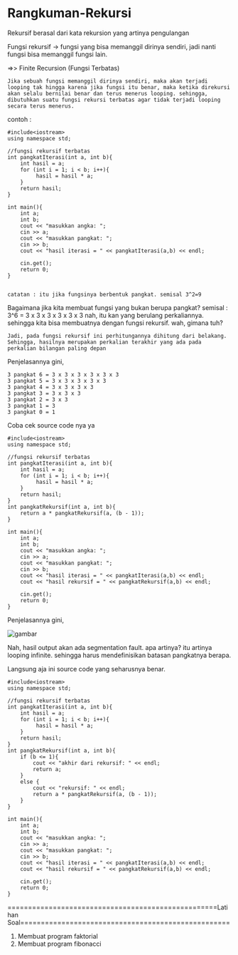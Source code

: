 # Rangkuman-Rekursi

Rekursif berasal dari kata rekursion yang artinya pengulangan

Fungsi rekursif -> fungsi yang bisa memanggil dirinya sendiri, jadi nanti fungsi bisa memanggil fungsi lain.

=>> Finite Recursion (Fungsi Terbatas)
    
    Jika sebuah fungsi memanggil dirinya sendiri, maka akan terjadi looping tak hingga karena jika fungsi itu benar, maka ketika direkursi akan selalu bernilai benar dan terus menerus looping. sehingga, dibutuhkan suatu fungsi rekursi terbatas agar tidak terjadi looping secara terus menerus.
    
    
contoh :

    #include<iostream>
    using namespace std;
    
    //fungsi rekursif terbatas
    int pangkatIterasi(int a, int b){
        int hasil = a;
        for (int i = 1; i < b; i++){
             hasil = hasil * a;
        }
        return hasil;
    }
    
    int main(){
        int a;
        int b;
        cout << "masukkan angka: ";
        cin >> a;
        cout << "masukkan pangkat: ";
        cin >> b;
        cout << "hasil iterasi = " << pangkatIterasi(a,b) << endl;
        
        cin.get();
        return 0;
    }
  
  
    catatan : itu jika fungsinya berbentuk pangkat. semisal 3^2=9
    
    
Bagaimana jika kita membuat fungsi yang bukan berupa pangkat?
semisal : 3^6 = 3 x 3 x 3 x 3 x 3 x 3
nah, itu kan yang berulang perkaliannya. sehingga kita bisa membuatnya dengan fungsi rekursif. wah, gimana tuh?


    Jadi, pada fungsi rekursif ini perhitungannya dihitung dari belakang. Sehingga, hasilnya merupakan perkalian terakhir yang ada pada perkalian bilangan paling depan


Penjelasannya gini,

    3 pangkat 6 = 3 x 3 x 3 x 3 x 3 x 3
    3 pangkat 5 = 3 x 3 x 3 x 3 x 3
    3 pangkat 4 = 3 x 3 x 3 x 3
    3 pangkat 3 = 3 x 3 x 3
    3 pangkat 2 = 3 x 3
    3 pangkat 1 = 3
    3 pangkat 0 = 1
    
Coba cek source code nya ya

    
    #include<iostream>
    using namespace std;
    
    //fungsi rekursif terbatas
    int pangkatIterasi(int a, int b){
        int hasil = a;
        for (int i = 1; i < b; i++){
             hasil = hasil * a;
        }
        return hasil;
    }
    int pangkatRekursif(int a, int b){
        return a * pangkatRekursif(a, (b - 1));
    }
    
    int main(){
        int a;
        int b;
        cout << "masukkan angka: ";
        cin >> a;
        cout << "masukkan pangkat: ";
        cin >> b;
        cout << "hasil iterasi = " << pangkatIterasi(a,b) << endl;
        cout << "hasil rekursif = " << pangkatRekursif(a,b) << endl;
        
        cin.get();
        return 0;
    }
    
    
Penjelasannya gini,

![gambar](https://user-images.githubusercontent.com/82517069/117557548-0a5b2980-b09e-11eb-9da7-4f1530eb35db.png)

Nah, hasil output akan ada segmentation fault. apa artinya? itu artinya looping infinite. sehingga harus mendefinisikan batasan pangkatnya berapa.

Langsung aja ini source code yang seharusnya benar.


    #include<iostream>
    using namespace std;
    
    //fungsi rekursif terbatas
    int pangkatIterasi(int a, int b){
        int hasil = a;
        for (int i = 1; i < b; i++){
             hasil = hasil * a;
        }
        return hasil;
    }
    int pangkatRekursif(int a, int b){
        if (b <= 1){
            cout << "akhir dari rekursif: " << endl;
            return a;
        }
        else {
            cout << "rekursif: " << endl;
            return a * pangkatRekursif(a, (b - 1));
        }
    }
    
    int main(){
        int a;
        int b;
        cout << "masukkan angka: ";
        cin >> a;
        cout << "masukkan pangkat: ";
        cin >> b;
        cout << "hasil iterasi = " << pangkatIterasi(a,b) << endl;
        cout << "hasil rekursif = " << pangkatRekursif(a,b) << endl;
        
        cin.get();
        return 0;
    }



===================================================Latihan Soal===================================================

1. Membuat program faktorial
2. Membuat program fibonacci

